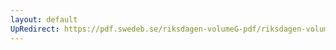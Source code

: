 ```yaml
---
layout: default
UpRedirect: https://pdf.swedeb.se/riksdagen-volumeG-pdf/riksdagen-volumeG-pdf/data/199091/reg_199091/reg_199091_0753.pdf
---
```

